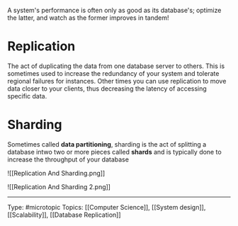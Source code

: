 A system's performance is often only as good as its database's; optimize the latter, and watch as the former improves in tandem!

# Replication
The act of duplicating the data from one database server to others. This is sometimes used to increase the redundancy of your system and tolerate regional failures for instances. Other times you can use replication to move data closer to your clients, thus decreasing the latency of accessing specific data.

# Sharding
Sometimes called **data partitioning**, sharding is the act of splitting a database intwo two or more pieces called **shards** and is typically done to increase the throughput of your database


![[Replication And Sharding.png]]

![[Replication And Sharding 2.png]]
___
Type: #microtopic 
Topics: [[Computer Science]], [[System design]], [[Scalability]], [[Database Replication]]

